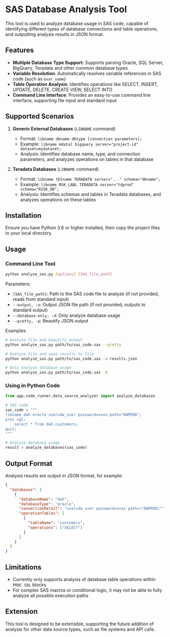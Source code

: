 # SAS Database Analysis Tool

This tool is used to analyze database usage in SAS code, capable of identifying different types of database connections and table operations, and outputting analysis results in JSON format.

## Features

- **Multiple Database Type Support**: Supports parsing Oracle, SQL Server, BigQuery, Teradata and other common database types
- **Variable Resolution**: Automatically resolves variable references in SAS code (such as `&var_name`)
- **Table Operation Analysis**: Identifies operations like SELECT, INSERT, UPDATE, DELETE, CREATE VIEW, SELECT INTO
- **Command Line Interface**: Provides an easy-to-use command line interface, supporting file input and standard input

## Supported Scenarios

1. **Generic External Databases** (`LIBNAME` command)
   - Format: `libname dbname dbtype [connection parameters];`
   - Example: `libname mdatal bigquery server="project-id" dataset=mydataset;`
   - Analysis: Identifies database name, type, and connection parameters, and analyzes operations on tables in that database

2. **Teradata Databases** (`LIBNAME` command)
   - Format: `libname tblname TERADATA server="..." schema="dbname";`
   - Example: `libname RSK_LABL TERADATA server="tdprod" schema="RISK_DB";`
   - Analysis: Identifies schemas and tables in Teradata databases, and analyzes operations on these tables

## Installation

Ensure you have Python 3.6 or higher installed, then copy the project files to your local directory.

## Usage

### Command Line Tool

```bash
python analyze_sas.py [options] [SAS_file_path]
```

Parameters:
- `[SAS_file_path]`: Path to the SAS code file to analyze (if not provided, reads from standard input)
- `--output, -o`: Output JSON file path (if not provided, outputs to standard output)
- `--database-only, -d`: Only analyze database usage
- `--pretty, -p`: Beautify JSON output

Examples:
```bash
# Analyze file and beautify output
python analyze_sas.py path/to/sas_code.sas --pretty

# Analyze file and save results to file
python analyze_sas.py path/to/sas_code.sas -o results.json

# Only analyze database usage
python analyze_sas.py path/to/sas_code.sas -d
```

### Using in Python Code

```python
from app.code_runner.data_source_analyzer import analyze_databases

# SAS code
sas_code = """
libname dwh oracle user=dw_user password=xxxx path="DWPROD";
proc sql;
    select * from dwh.customers;
quit;
"""

# Analyze database usage
result = analyze_databases(sas_code)
```

## Output Format

Analysis results are output in JSON format, for example:

```json
{
  "databases": [
    {
      "databaseName": "dwh",
      "databaseType": "oracle",
      "connectionDetail": "user=dw_user password=xxxx path=\"DWPROD\"",
      "operationTables": [
        {
          "tableName": "customers",
          "operations": ["SELECT"]
        }
      ]
    }
  ]
}
```

## Limitations

- Currently only supports analysis of database table operations within `PROC SQL` blocks
- For complex SAS macros or conditional logic, it may not be able to fully analyze all possible execution paths

## Extension

This tool is designed to be extensible, supporting the future addition of analysis for other data source types, such as file systems and API calls. 